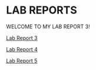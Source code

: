 # LAB REPORTS
WELCOME TO MY LAB REPORT 3!

[Lab Report 3](https://maynhile13105.github.io/Lab_Reports/Lab-Report-3)

[Lab Report 4](https://maynhile13105.github.io/Lab_Reports/Lab-Report-4)

[Lab Report 5](https://maynhile13105.github.io/Lab_Reports/Lab-Report-5)
